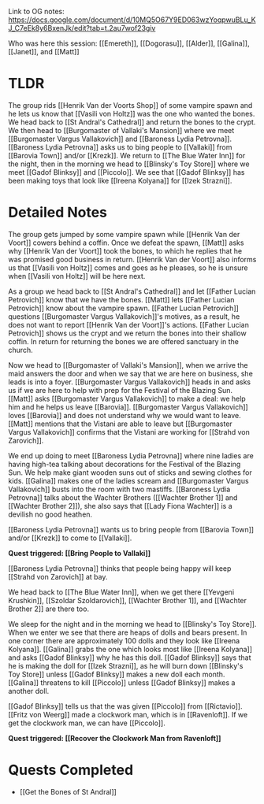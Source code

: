 Link to OG notes: https://docs.google.com/document/d/10MQ5O67Y9ED063wzYoqpwuBLu_KJ_C7eEk8y6BxenJk/edit?tab=t.2au7wof23giv

Who was here this session: [[Emereth]], [[Dogorasu]], [[Alder]], [[Galina]], [[Janet]], and [[Matt]]
# TLDR
The group rids [[Henrik Van der Voorts Shop]] of some vampire spawn and he lets us know that [[Vasili von Holtz]] was the one who wanted the bones. We head back to [[St Andral's Cathedral]] and return the bones to the crypt. We then head to [[Burgomaster of Vallaki's Mansion]] where we meet [[Burgomaster Vargus Vallakovich]] and [[Baroness Lydia Petrovna]]. [[Baroness Lydia Petrovna]] asks us to bing people to [[Vallaki]] from [[Barovia Town]] and/or [[Krezk]]. We return to [[The Blue Water Inn]] for the night, then in the morning we head to [[Blinsky's Toy Store]] where we meet [[Gadof Blinksy]] and [[Piccolo]]. We see that [[Gadof Blinksy]] has been making toys that look like [[Ireena Kolyana]] for [[Izek Strazni]]. 
# Detailed Notes
The group gets jumped by some vampire spawn while [[Henrik Van der Voort]] cowers behind a coffin. Once we defeat the spawn, [[Matt]] asks why [[Henrik Van der Voort]] took the bones, to which he replies that he was promised good business in return. [[Henrik Van der Voort]] also informs us that [[Vasili von Holtz]] comes and goes as he pleases, so he is unsure when [[Vasili von Holtz]] will be here next. 

As a group we head back to [[St Andral's Cathedral]] and let [[Father Lucian Petrovich]] know that we have the bones. [[Matt]] lets [[Father Lucian Petrovich]] know about the vampire spawn. [[Father Lucian Petrovich]] questions [[Burgomaster Vargus Vallakovich]]'s motives, as a result, he does not want to report [[Henrik Van der Voort]]'s actions. [[Father Lucian Petrovich]] shows us the crypt and we return the bones into their shallow coffin. In return for returning the bones we are offered sanctuary in the church. 

Now we head to [[Burgomaster of Vallaki's Mansion]], when we arrive the maid answers the door and when we say that we are here on business, she leads is into a foyer. [[Burgomaster Vargus Vallakovich]] heads in and asks us if we are here to help with prep for the Festival of the Blazing Sun. [[Matt]] asks [[Burgomaster Vargus Vallakovich]] to make a deal: we help him and he helps us leave [[Barovia]]. [[Burgomaster Vargus Vallakovich]] loves [[Barovia]] and does not understand why we would want to leave. [[Matt]] mentions that the Vistani are able to leave but [[Burgomaster Vargus Vallakovich]] confirms that the Vistani are working for [[Strahd von Zarovich]]. 

We end up doing to meet [[Baroness Lydia Petrovna]] where nine ladies are having high-tea talking about decorations for the Festival of the Blazing Sun. We help make giant wooden suns out of sticks and sewing clothes for kids. [[Galina]] makes one of the ladies scream and [[Burgomaster Vargus Vallakovich]] busts into the room with two mastiffs. [[Baroness Lydia Petrovna]] talks about the Wachter Brothers ([[Wachter Brother 1]] and [[Wachter Brother 2]]), she also says that [[Lady Fiona Wachter]] is a devilish no good heathen. 

[[Baroness Lydia Petrovna]] wants us to bring people from [[Barovia Town]] and/or [[Krezk]] to come to [[Vallaki]].

**Quest triggered: [[Bring People to Vallaki]]**

[[Baroness Lydia Petrovna]] thinks that people being happy will keep [[Strahd von Zarovich]] at bay. 

We head back to [[The Blue Water Inn]], when we get there [[Yevgeni Krushkin]], [[Szoldar Szoldarovich]], [[Wachter Brother 1]], and [[Wachter Brother 2]] are there too. 

We sleep for the night and in the morning we head to [[Blinsky's Toy Store]]. When we enter we see that there are heaps of dolls and bears present. In one corner there are approximately 100 dolls and they look like [[Ireena Kolyana]]. [[Galina]] grabs the one which looks most like [[Ireena Kolyana]] and asks [[Gadof Blinksy]] why he has this doll. [[Gadof Blinksy]] says that he is making the doll for [[Izek Strazni]], as he will burn down [[Blinsky's Toy Store]] unless [[Gadof Blinksy]] makes a new doll each month. [[Galina]] threatens to kill [[Piccolo]] unless [[Gadof Blinksy]] makes a another doll. 

[[Gadof Blinksy]] tells us that the was given [[Piccolo]] from [[Rictavio]]. [[Fritz von Weerg]] made a clockwork man, which is in [[Ravenloft]]. If we get the clockwork man, we can have [[Piccolo]]. 

**Quest triggered: [[Recover the Clockwork Man from Ravenloft]]**

# Quests Completed
* [[Get the Bones of St Andral]]
